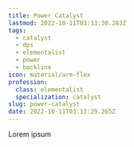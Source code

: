 ```yaml
---
title: Power Catalyst
lastmod: 2022-10-11T03:13:30.283Z
tags:
  - catalyst
  - dps
  - elementalist
  - power
  - backline
icon: material/arm-flex
profession:
  class: elementalist
  specialization: catalyst
slug: power-catalyst
date: 2022-10-11T03:13:29.265Z
---
```


Lorem ipsum